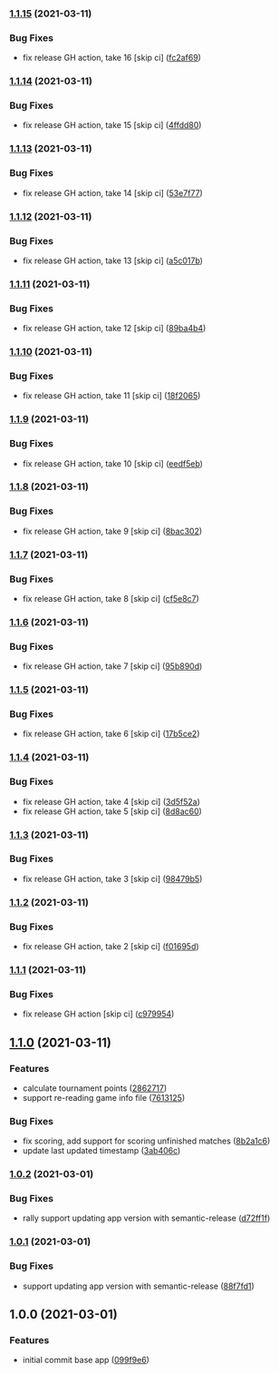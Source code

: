 ### [1.1.15](https://github.com/markwoon/NationsTournamentTool/compare/v1.1.14...v1.1.15) (2021-03-11)


### Bug Fixes

* fix release GH action, take 16 [skip ci] ([fc2af69](https://github.com/markwoon/NationsTournamentTool/commit/fc2af690781a673a6fe343919e639ae9e598bbd8))

### [1.1.14](https://github.com/markwoon/NationsTournamentTool/compare/v1.1.13...v1.1.14) (2021-03-11)


### Bug Fixes

* fix release GH action, take 15 [skip ci] ([4ffdd80](https://github.com/markwoon/NationsTournamentTool/commit/4ffdd8085d0cc0280d38a20cf7fe063b3c190b34))

### [1.1.13](https://github.com/markwoon/NationsTournamentTool/compare/v1.1.12...v1.1.13) (2021-03-11)


### Bug Fixes

* fix release GH action, take 14 [skip ci] ([53e7f77](https://github.com/markwoon/NationsTournamentTool/commit/53e7f7709609add95ba4146fdb96fdeab5f9feda))

### [1.1.12](https://github.com/markwoon/NationsTournamentTool/compare/v1.1.11...v1.1.12) (2021-03-11)


### Bug Fixes

* fix release GH action, take 13 [skip ci] ([a5c017b](https://github.com/markwoon/NationsTournamentTool/commit/a5c017baa12ee2a67d01bd4e2ccf36afe77fcc7e))

### [1.1.11](https://github.com/markwoon/NationsTournamentTool/compare/v1.1.10...v1.1.11) (2021-03-11)


### Bug Fixes

* fix release GH action, take 12 [skip ci] ([89ba4b4](https://github.com/markwoon/NationsTournamentTool/commit/89ba4b4a293f9af8709d637f7e262ee8c633a6b1))

### [1.1.10](https://github.com/markwoon/NationsTournamentTool/compare/v1.1.9...v1.1.10) (2021-03-11)


### Bug Fixes

* fix release GH action, take 11 [skip ci] ([18f2065](https://github.com/markwoon/NationsTournamentTool/commit/18f2065203165cbab14c86caf13109232b52168f))

### [1.1.9](https://github.com/markwoon/NationsTournamentTool/compare/v1.1.8...v1.1.9) (2021-03-11)


### Bug Fixes

* fix release GH action, take 10 [skip ci] ([eedf5eb](https://github.com/markwoon/NationsTournamentTool/commit/eedf5eb1bff8146352e28550bdf2eeb78854c40e))

### [1.1.8](https://github.com/markwoon/NationsTournamentTool/compare/v1.1.7...v1.1.8) (2021-03-11)


### Bug Fixes

* fix release GH action, take 9 [skip ci] ([8bac302](https://github.com/markwoon/NationsTournamentTool/commit/8bac302f7832ff95b12a2ddbbf6699912732690a))

### [1.1.7](https://github.com/markwoon/NationsTournamentTool/compare/v1.1.6...v1.1.7) (2021-03-11)


### Bug Fixes

* fix release GH action, take 8 [skip ci] ([cf5e8c7](https://github.com/markwoon/NationsTournamentTool/commit/cf5e8c7c3b453f4c5e1ce8b21a9a5ca29eacc476))

### [1.1.6](https://github.com/markwoon/NationsTournamentTool/compare/v1.1.5...v1.1.6) (2021-03-11)


### Bug Fixes

* fix release GH action, take 7 [skip ci] ([95b890d](https://github.com/markwoon/NationsTournamentTool/commit/95b890d017dc0fc202dbc67e45f2268529744939))

### [1.1.5](https://github.com/markwoon/NationsTournamentTool/compare/v1.1.4...v1.1.5) (2021-03-11)


### Bug Fixes

* fix release GH action, take 6 [skip ci] ([17b5ce2](https://github.com/markwoon/NationsTournamentTool/commit/17b5ce2f50edba8d47293ca2c05b48c6725883fe))

### [1.1.4](https://github.com/markwoon/NationsTournamentTool/compare/v1.1.3...v1.1.4) (2021-03-11)


### Bug Fixes

* fix release GH action, take 4 [skip ci] ([3d5f52a](https://github.com/markwoon/NationsTournamentTool/commit/3d5f52a8f75f8ac272361114ffb9ab8e7748af22))
* fix release GH action, take 5 [skip ci] ([8d8ac60](https://github.com/markwoon/NationsTournamentTool/commit/8d8ac60c6adbe6df78fd9f9196a00940c8d87f55))

### [1.1.3](https://github.com/markwoon/NationsTournamentTool/compare/v1.1.2...v1.1.3) (2021-03-11)


### Bug Fixes

* fix release GH action, take 3 [skip ci] ([98479b5](https://github.com/markwoon/NationsTournamentTool/commit/98479b5ffdcee205ad92f7b88ce94c1d3a09d123))

### [1.1.2](https://github.com/markwoon/NationsTournamentTool/compare/v1.1.1...v1.1.2) (2021-03-11)


### Bug Fixes

* fix release GH action, take 2 [skip ci] ([f01695d](https://github.com/markwoon/NationsTournamentTool/commit/f01695d5d1a5baa1e01ae7a1ebb44006275b0490))

### [1.1.1](https://github.com/markwoon/NationsTournamentTool/compare/v1.1.0...v1.1.1) (2021-03-11)


### Bug Fixes

* fix release GH action [skip ci] ([c979954](https://github.com/markwoon/NationsTournamentTool/commit/c97995431d5accb6512af10145715cf664cf95b9))

## [1.1.0](https://github.com/markwoon/NationsTournamentTool/compare/v1.0.2...v1.1.0) (2021-03-11)


### Features

* calculate tournament points ([2862717](https://github.com/markwoon/NationsTournamentTool/commit/28627171e189761b70dc4be2571c8dd0160b7da2))
* support re-reading game info file ([7613125](https://github.com/markwoon/NationsTournamentTool/commit/7613125dd2a439a59a16ab15f5611a288a47ccbd))


### Bug Fixes

* fix scoring, add support for scoring unfinished matches ([8b2a1c6](https://github.com/markwoon/NationsTournamentTool/commit/8b2a1c60e0003643d04720e917914393cda89de7))
* update last updated timestamp ([3ab406c](https://github.com/markwoon/NationsTournamentTool/commit/3ab406cd71ff76706943471715df955bfa2df982))

### [1.0.2](https://github.com/markwoon/NationsTournamentTool/compare/v1.0.1...v1.0.2) (2021-03-01)


### Bug Fixes

* rally support updating app version with semantic-release ([d72ff1f](https://github.com/markwoon/NationsTournamentTool/commit/d72ff1fbcd25be01cbf7982577323cf1e3585d6b))

### [1.0.1](https://github.com/markwoon/NationsTournamentTool/compare/v1.0.0...v1.0.1) (2021-03-01)


### Bug Fixes

* support updating app version with semantic-release ([88f7fd1](https://github.com/markwoon/NationsTournamentTool/commit/88f7fd1b3caba429697b35b36d286d31a3483998))

## 1.0.0 (2021-03-01)


### Features

* initial commit base app ([099f9e6](https://github.com/markwoon/NationsTournamentTool/commit/099f9e6eb392ae157e4fbf5f2e0a03c412efa81f))
